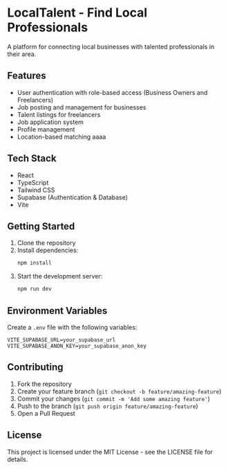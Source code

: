 # LocalTalent - Find Local Professionals

A platform for connecting local businesses with talented professionals in their area.

## Features

- User authentication with role-based access (Business Owners and Freelancers)
- Job posting and management for businesses
- Talent listings for freelancers
- Job application system
- Profile management
- Location-based matching aaaa

## Tech Stack

- React
- TypeScript
- Tailwind CSS
- Supabase (Authentication & Database)
- Vite

## Getting Started

1. Clone the repository
2. Install dependencies:
   ```bash
   npm install
   ```
3. Start the development server:
   ```bash
   npm run dev
   ```

## Environment Variables

Create a `.env` file with the following variables:

```env
VITE_SUPABASE_URL=your_supabase_url
VITE_SUPABASE_ANON_KEY=your_supabase_anon_key
```

## Contributing

1. Fork the repository
2. Create your feature branch (`git checkout -b feature/amazing-feature`)
3. Commit your changes (`git commit -m 'Add some amazing feature'`)
4. Push to the branch (`git push origin feature/amazing-feature`)
5. Open a Pull Request

## License

This project is licensed under the MIT License - see the LICENSE file for details.
